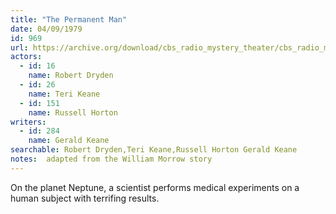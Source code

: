 ```yaml
---
title: "The Permanent Man"
date: 04/09/1979
id: 969
url: https://archive.org/download/cbs_radio_mystery_theater/cbs_radio_mystery_theater-0951-1000.zip/cbs_radio_mystery_theater-0951-1000%2Fcbsrmt_0969_the_permanent_man.mp3
actors:  
  - id: 16
    name: Robert Dryden  
  - id: 26
    name: Teri Keane  
  - id: 151
    name: Russell Horton
writers:  
  - id: 284
    name: Gerald Keane
searchable: Robert Dryden,Teri Keane,Russell Horton Gerald Keane
notes:  adapted from the William Morrow story
---
```

On the planet Neptune, a scientist performs medical experiments on a human subject with terrifing results.
